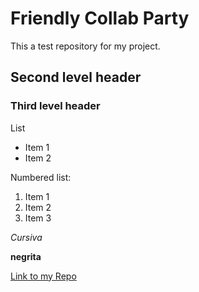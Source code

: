 # Friendly Collab Party

This a test repository for my project.

## Second level header 

### Third level header 

List 
* Item 1
* Item 2

Numbered list:
1. Item 1
1. Item 2
1. Item 3 

*Cursiva* 

**negrita**

[Link to my Repo](https://github.com/laurichi13/friendly-collab-party/)
